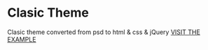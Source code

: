 # Clasic Theme
Clasic theme converted from psd to html & css & jQuery
[VISIT THE EXAMPLE](http://gotravelgo.tk/clasic/)
